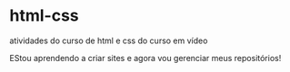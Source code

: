 # html-css
 atividades do curso de html e css do curso em vídeo

EStou aprendendo a criar sites e agora vou gerenciar meus repositórios!